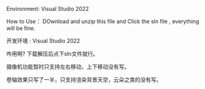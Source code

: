 Environment: Visual Studio 2022

How to Use：
  DOwnload and unzip this file and Click the sln file , everything will be fine.


开发环境 : Visual Studio 2022

咋用啊?
  下载解压后点下sln文件就行。

摄像机功能暂时只支持左右移动，上下移动没有写。

卷轴效果只写了一半，只支持渲染背景天空，云朵之类的没有写。
